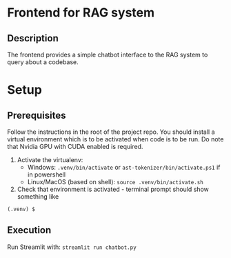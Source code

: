 # Frontend for RAG system

## Description

The frontend provides a simple chatbot interface to the RAG system to query about a codebase.

# Setup

## Prerequisites
Follow the instructions in the root of the project repo. 
You should install a virtual environment which is to be activated when code is to be run.
Do note that Nvidia GPU with CUDA enabled is required.

1) Activate the virtualenv: 
    - Windows: `.venv/bin/activate` or `ast-tokenizer/bin/activate.ps1` if in powershell
    - Linux/MacOS (based on shell): `source .venv/bin/activate.sh`
2) Check that environment is activated - terminal prompt should show something like
```
(.venv) $
```

## Execution
Run Streamlit with: `streamlit run chatbot.py`
